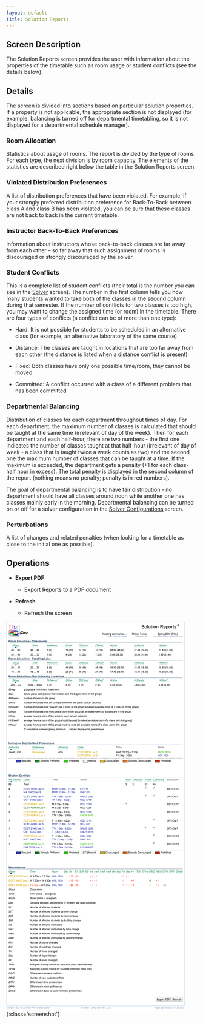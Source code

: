 ```yaml
---
layout: default
title: Solution Reports
---
```



## Screen Description


 The Solution Reports screen provides the user with information about the properties of the timetable such as room usage or student conflicts (see the details below).

## Details


 The screen is divided into sections based on particular solution properties. If a property is not applicable, the appropriate section is not displayed (for example, balancing is turned off for departmental timetabling, so it is not displayed for a departmental schedule manager).

### Room Allocation


 Statistics about usage of rooms. The report is divided by the type of rooms. For each type, the next division is by room capacity. The elements of the statistics are described right below the table in the Solution Reports screen.

### Violated Distribution Preferences


 A list of distribution preferences that have been violated. For example, if your strongly preferred distribution preference for Back-To-Back between class A and class B has been violated, you can be sure that these classes are not back to back in the current timetable.

### Instructor Back-To-Back Preferences


 Information about instructors whose back-to-back classes are far away from each other – so far away that such assignment of rooms is discouraged or strongly discouraged by the solver.

### Student Conflicts


 This is a complete list of student conflicts (their total is the number you can see in the [Solver](solver) screen). The number in the first column tells you how many students wanted to take both of the classes in the second column during that semester. If the number of conflicts for two classes is too high, you may want to change the assigned time (or room) in the timetable. There are four types of conflicts (a conflict can be of more than one type):

* Hard: It is not possible for students to be scheduled in an alternative class (for example, an alternative laboratory of the same course)

* Distance: The classes are taught in locations that are too far away from each other (the distance is listed when a distance conflict is present)

* Fixed: Both classes have only one possible time/room, they cannot be moved

* Committed: A conflict occurred with a class of a different problem that has been committed

### Departmental Balancing


 Distribution of classes for each department throughout times of day. For each department, the maximum number of classes is calculated that should be taught at the same time (irrelevant of day of the week). Then for each department and each half-hour, there are two numbers - the first one indicates the number of classes taught at that half-hour (irrelevant of day of week - a class that is taught twice a week counts as two) and the second one the maximum number of classes that can be taught at a time. If the maximum is exceeded, the department gets a penalty (+1 for each class-half hour in excess). The total penalty is displayed in the second column of the report (nothing means no penalty; penalty is in red numbers).


 The goal of departmental balancing is to have fair distribution - no department should have all classes around noon while another one has classes mainly early in the morning. Departmental balancing can be turned on or off for a solver configuration in the [Solver Configurations](solver-configurations) screen.

### Perturbations


 A list of changes and related penalties (when looking for a timetable as close to the initial one as possible).

## Operations

* **Export PDF**
	* Export Reports to a PDF document

* **Refresh**
	* Refresh the screen


![Solution Reports](images/solution-reports-1.png){:class='screenshot'}
